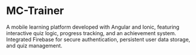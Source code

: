 # MC-Trainer
A mobile learning platform developed with Angular and Ionic, featuring interactive quiz logic, progress tracking, and an achievement system. Integrated Firebase for secure authentication, persistent user data storage, and quiz management.
